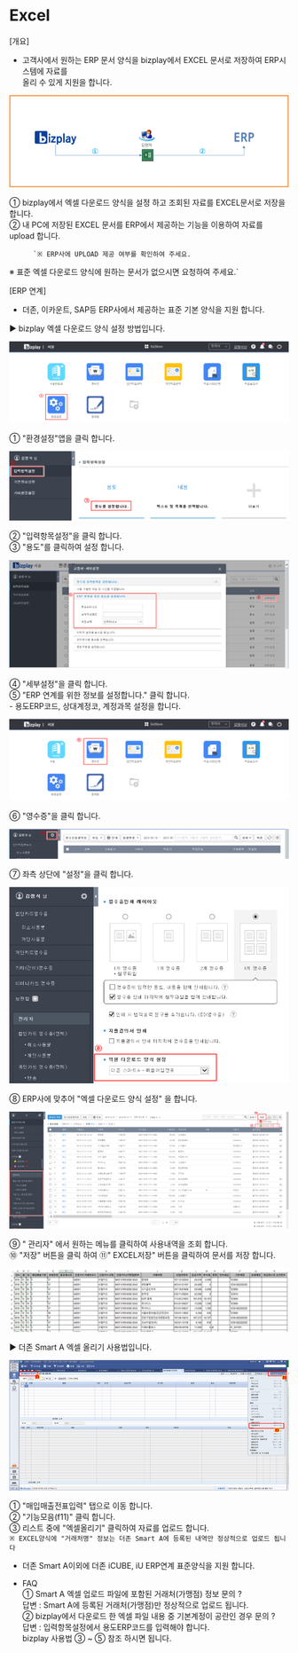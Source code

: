 # Excel

\[개요\]  
 - 고객사에서 원하는 ERP 문서 양식을 bizplay에서 EXCEL 문서로 저장하여 ERP시스템에 자료를  
  올리 수 있게 지원을 합니다.

![\[&#xADF8;&#xB9BC;1\] EXCEL &#xBC29;&#xC2DD;](../../.gitbook/assets/image%20%286%29.png)

   ① bizplay에서 엑셀 다운로드 양식을 설정 하고 조회된 자료를 EXCEL문서로 저장을 합니다.  
   ② 내 PC에 저장된 EXCEL 문서를 ERP에서 제공하는 기능을 이용하여 자료를 upload 합니다.

          `※ ERP사에 UPLOAD 제공 여부를 확인하여 주세요.  
 ※ 표준 엑셀 다운로드 양식에 원하는 문서가 없으시면 요청하여 주세요.`

\[ERP 연계\]  
 - 더존, 이카운트, SAP등 ERP사에서 제공하는 표준 기본 양식을 지원 합니다.

 ▶ bizplay 엑셀 다운로드 양식 설정 방법입니다.

![\[&#xADF8;&#xB9BC;2\] &#xD658;&#xACBD;&#xC124;&#xC815;](../../.gitbook/assets/image%20%28102%29.png)

   ① "환경설정"앱을 클릭 합니다.

![\[&#xADF8;&#xB9BC;3\] &#xC785;&#xB825;&#xD56D;&#xBAA9; &#xC124;&#xC815;](../../.gitbook/assets/image%20%28142%29.png)

   ② "입력항목설정"을 클릭 합니다.  
   ③ "용도"를 클릭하여 설정 합니다.

![\[&#xADF8;&#xB9BC;4\] &#xC138;&#xBD80;&#xC124;&#xC815;](../../.gitbook/assets/image%20%28242%29.png)

④ "세부설정"을 클릭 합니다.  
⑤ "ERP 연계를 위한 정보를 설정합니다." 클릭 합니다.  
    - 용도ERP코드, 상대계정코, 계정과목 설정을 합니다.

![\[&#xADF8;&#xB9BC;5\] &#xC601;&#xC218;&#xC99D;](../../.gitbook/assets/image%20%28155%29.png)

   ⑥ "영수증"을 클릭 합니다.

![\[&#xADF8;&#xB9BC;6\] &#xC124;&#xC815;](../../.gitbook/assets/image%20%28174%29.png)

   ⑦ 좌측 상단에 "설정"을 클릭 합니다.

![\[&#xADF8;&#xB9BC;7\] &#xC5D1;&#xC140; &#xB2E4;&#xC6B4;&#xB85C;&#xB4DC; &#xC591;&#xC2DD; &#xC124;&#xC815;](../../.gitbook/assets/image%20%28193%29.png)

   ⑧ ERP사에 맞추어 "엑셀 다운로드 양식 설정" 을 합니다.

![\[&#xADF8;&#xB9BC;8\] EXCEL &#xC800;&#xC7A5;](../../.gitbook/assets/image%20%2873%29.png)

   ⑨ " 관리자" 에서 원하는 메뉴를 클릭하여 사용내역을 조회 합니다.  
   ⑩ "저장" 버튼을 클릭 하여 ⑪" EXCEL저장" 버튼을 클릭하여 문서를 저장 합니다.

![\[&#xADF8;&#xB9BC;9\] EXCEL &#xC591;&#xC2DD;](../../.gitbook/assets/image%20%2816%29.png)

 ▶ 더존 Smart A 엑셀 올리기 사용법입니다.

![\[&#xADF8;&#xB9BC;10\] &#xB354;&#xC874; Smart A](../../.gitbook/assets/image%20%2853%29.png)

   ① "매입매출전표입력" 탭으로 이동 합니다.  
   ② "기능모음\(f11\)" 클릭 합니다.  
   ③ 리스트 중에 "엑셀올리기" 클릭하여 자료를 업로드 합니다.   
    `※ EXCEL양식에 "거래처명" 정보는 더존 Smart A에 등록된 내역만 정상적으로 업로드 됩니다`

 - 더존 Smart A이외에 더존 iCUBE, iU ERP연계 표준양식을 지원 합니다.

 - FAQ  
   ① Smart A 엑셀 업로드 파일에 포함된 거래처\(가맹점\) 정보 문의 ?  
       답변 : Smart A에 등록된 거래처\(가맹점\)만 정상적으로 업로드 됩니다.  
   ② bizplay에서 다운로드 한 엑셀 파일 내용 중 기본계정이 공란인 경우 문의 ?  
       답변 : 입력항목설정에서 용도ERP코드를 입력해야 합니다.  
                   bizplay 사용법 ③ ~ ⑤ 참조 하시면 됩니다.

